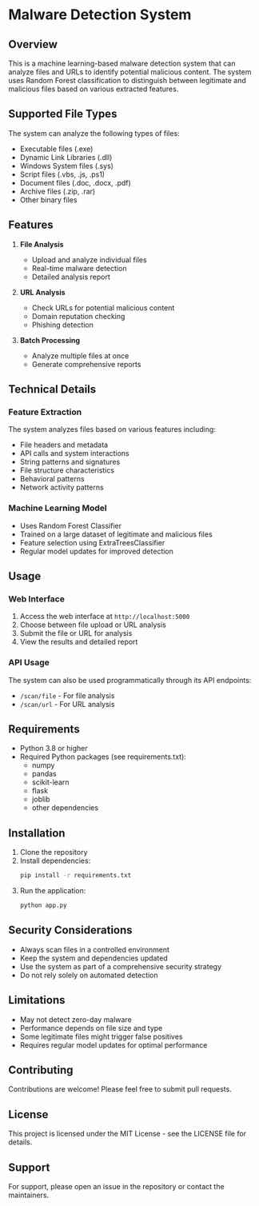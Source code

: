 # Malware Detection System

## Overview
This is a machine learning-based malware detection system that can analyze files and URLs to identify potential malicious content. The system uses Random Forest classification to distinguish between legitimate and malicious files based on various extracted features.

## Supported File Types
The system can analyze the following types of files:
- Executable files (.exe)
- Dynamic Link Libraries (.dll)
- Windows System files (.sys)
- Script files (.vbs, .js, .ps1)
- Document files (.doc, .docx, .pdf)
- Archive files (.zip, .rar)
- Other binary files

## Features
1. **File Analysis**
   - Upload and analyze individual files
   - Real-time malware detection
   - Detailed analysis report

2. **URL Analysis**
   - Check URLs for potential malicious content
   - Domain reputation checking
   - Phishing detection

3. **Batch Processing**
   - Analyze multiple files at once
   - Generate comprehensive reports

## Technical Details

### Feature Extraction
The system analyzes files based on various features including:
- File headers and metadata
- API calls and system interactions
- String patterns and signatures
- File structure characteristics
- Behavioral patterns
- Network activity patterns

### Machine Learning Model
- Uses Random Forest Classifier
- Trained on a large dataset of legitimate and malicious files
- Feature selection using ExtraTreesClassifier
- Regular model updates for improved detection

## Usage

### Web Interface
1. Access the web interface at `http://localhost:5000`
2. Choose between file upload or URL analysis
3. Submit the file or URL for analysis
4. View the results and detailed report

### API Usage
The system can also be used programmatically through its API endpoints:
- `/scan/file` - For file analysis
- `/scan/url` - For URL analysis

## Requirements
- Python 3.8 or higher
- Required Python packages (see requirements.txt):
  - numpy
  - pandas
  - scikit-learn
  - flask
  - joblib
  - other dependencies

## Installation
1. Clone the repository
2. Install dependencies:
   ```bash
   pip install -r requirements.txt
   ```
3. Run the application:
   ```bash
   python app.py
   ```

## Security Considerations
- Always scan files in a controlled environment
- Keep the system and dependencies updated
- Use the system as part of a comprehensive security strategy
- Do not rely solely on automated detection

## Limitations
- May not detect zero-day malware
- Performance depends on file size and type
- Some legitimate files might trigger false positives
- Requires regular model updates for optimal performance

## Contributing
Contributions are welcome! Please feel free to submit pull requests.

## License
This project is licensed under the MIT License - see the LICENSE file for details.

## Support
For support, please open an issue in the repository or contact the maintainers.
